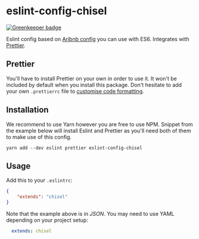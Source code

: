 # eslint-config-chisel

[![Greenkeeper badge](https://badges.greenkeeper.io/jakub300/eslint-config-chisel.svg)](https://greenkeeper.io/)

Eslint config based on [Aribnb config](https://github.com/airbnb/javascript) you can use with ES6. Integrates with [Prettier](https://github.com/prettier/prettier).

## Prettier

You'll have to install Prettier on your own in order to use it. It won't be included by default when you install this package. Don't hesitate to add your own `.prettierrc` file to [customise code formatting](https://github.com/prettier/prettier#configuration-file).

## Installation

We recommend to use Yarn however you are free to use NPM. Snippet from the example below will install Eslint and Prettier as you'll need both of them to make use of this config.

```
yarn add --dev eslint prettier eslint-config-chisel
```

## Usage

Add this to your `.eslintrc`:

```json
{
    "extends": "chisel"
}
```

Note that the example above is in _JSON_. You may need to use YAML depending on your project setup:

```yml
  extends: chisel
```
